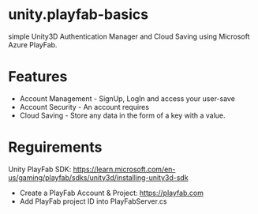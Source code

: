 # unity.playfab-basics
simple Unity3D Authentication Manager and Cloud Saving using Microsoft Azure PlayFab.

# Features
* Account Management - SignUp, LogIn and access your user-save
* Account Security - An account requires 
* Cloud Saving - Store any data in the form of a key with a value.

# Reguirements
Unity PlayFab SDK: https://learn.microsoft.com/en-us/gaming/playfab/sdks/unity3d/installing-unity3d-sdk
* Create a PlayFab Account & Project: https://playfab.com
* Add PlayFab project ID into PlayFabServer.cs
